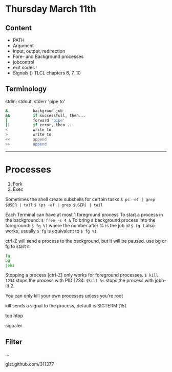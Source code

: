 # Thursday March 11th

## Content
* PATH
* Argument
* input, output, redirection
* Fore- and Background processes
* jobcontrol
* exit codes
* Signals ()
TLCL chapters 6, 7, 10

## Terminology
stdin, stdout, stderr
'pipe to'
```sh
&           backgroun job
&&          if successfull, then...
|           forward 'pipe'
||          if error, then ...
<           write to
>           write to
<<          append
>>          append
```

--- 

# Processes
1. Fork
2. Exec

Sometimes the shell create subshells for certain tasks
`$ ps -ef | grep $USER | tail`
`$ (ps -ef | grep $USER) | tail`

Each Terminal can have at most 1 foreground process
To start a process in the background:
`$ free -s 4 &`
To bring a background process into the foreground:
`$ fg %1` where the number after % is the job id
`$ fg 1` also works, usually
`$ fg` is equivalent to `$ fg %1`

ctrl-Z will send a process to the background, but it will be paused. use bg or fg to start it
```sh
fg
bg
jobs
```

Stopping a process
[ctrl-Z] only works for foreground processes.
`$ kill 1234` stops the process with PID 1234.
`$kill %s` stops the process with jobb-id 2.

You can only kill your own processes unless you're root

kill sends a signal to the process, default is SIGTERM (15)

top
htop

signaler

## Filter
...



gist.github.com/311377
